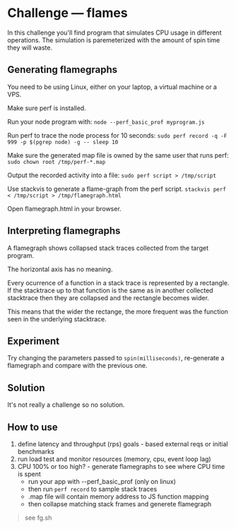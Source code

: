 # Challenge — flames

In this challenge you'll find program that simulates CPU usage in different
operations. The simulation is paremeterized with the amount of spin time
they will waste.

## Generating flamegraphs

You need to be using Linux, either on your laptop, a virtual machine or a VPS.

Make sure perf is installed.

Run your node program with:
`node --perf_basic_prof myprogram.js`

Run perf to trace the node process for 10 seconds:
`sudo perf record -q -F 999 -p $(pgrep node) -g -- sleep 10`

Make sure the generated map file is owned by the same user that runs perf:
`sudo chown root /tmp/perf-*.map`

Output the recorded activity into a file:
`sudo perf script > /tmp/script`

Use stackvis to generate a flame-graph from the perf script.
`stackvis perf < /tmp/script > /tmp/flamegraph.html`

Open flamegraph.html in your browser.

## Interpreting flamegraphs

A flamegraph shows collapsed stack traces collected from the target program.

The horizontal axis has no meaning.

Every ocurrence of a function in a stack trace is represented by a rectangle.
If the stacktrace up to that function is the same as in another collected
stacktrace then they are collapsed and the rectangle becomes wider.

This means that the wider the rectange, the more frequent was the function
seen in the underlying stacktrace.

## Experiment

Try changing the parameters passed to `spin(milliseconds)`, re-generate a
flamegraph and compare with the previous one.


## Solution

It's not really a challenge so no solution.

## How to use

1. define latency and throughput (rps) goals - based external reqs or initial benchmarks
2. run load test and monitor resources (memory, cpu, event loop lag)
3. CPU 100% or too high? - generate flamegraphs to see where CPU time is spent
    * run your app with --perf_basic_prof (only on linux)
    * then run `perf record` to sample stack traces
    * .map file will contain memory address to JS function mapping
    * then collapse matching stack frames and generete flamegraph

> see fg.sh
